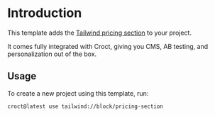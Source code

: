 # Introduction

This template adds the [Tailwind pricing section](https://tailwindcss.com/plus/ui-blocks/marketing/sections/pricing?utm_source=croct)
to your project.

It comes fully integrated with Croct, giving you CMS, AB testing, and personalization out of the box.

## Usage

To create a new project using this template, run:

```croct-cmd
croct@latest use tailwind://block/pricing-section
```
